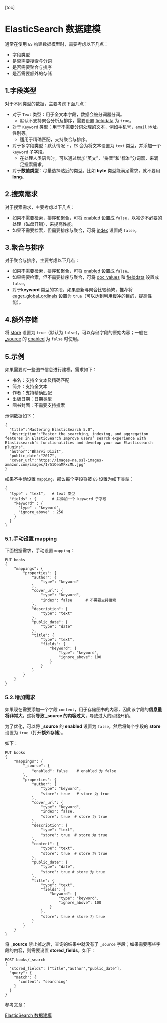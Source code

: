 [toc]

# ElasticSearch 数据建模

通常在使用 `ES` 构建数据模型时，需要考虑以下几点：

- 字段类型
- 是否需要搜索与分词
- 是否需要聚合与排序
- 是否需要额外的存储



## 1.字段类型

对于不同类型的数据，主要考虑下面几点：

- 对于 `Text` 类型：用于全文本字段，数据会被分词器分词。
  - 默认不支持聚合分析及排序，需要设置 [fielddata](https://www.elastic.co/guide/en/elasticsearch/reference/7.10/fielddata.html) 为 `true`。
- 对于 `Keyword` 类型：用于不需要分词处理的文本，例如手机号，`email` 地址，性别等。
  - 适用于精确匹配，支持聚合与排序。
- 对于多字段类型：默认情况下，`ES` 会为将文本设置为 `text` 类型，并添加一个 `keyword` 子字段。
  - 在处理人类语言时，可以通过增加“英文”，“拼音”和“标准”分词器，来满足搜索需求。
- 对于**数值类型**：尽量选择贴近的类型。比如 **byte** 类型能满足需求，就不要用 **long**。



## 2.搜索需求

对于搜索需求，主要考虑以下几点：

- 如果不需要检索，排序和聚合，可将 [enabled](https://www.elastic.co/guide/en/elasticsearch/reference/7.10/enabled.html) 设置成 `false`，以减少不必要的处理（磁盘开销），来提高性能。
- 如果不需要检索，但需要排序与聚合，可将 [index](https://www.elastic.co/guide/en/elasticsearch/reference/7.10/mapping-index.html) 设置成 `false`。



## 3.聚合与排序

对于聚合与排序，主要考虑以下几点：

- 如果不需要检索，排序和聚合，可将 [enabled](https://www.elastic.co/guide/en/elasticsearch/reference/7.10/enabled.html) 设置成 `false`。
- 如果需要检索，但不需要排序与聚合，可将 [doc_values](https://www.elastic.co/guide/en/elasticsearch/reference/7.10/doc-values.html) 和 [fielddata](https://www.elastic.co/guide/en/elasticsearch/reference/7.10/fielddata.html) 设置成 `false`。
- 对于**keyword** 类型的字段，如果更新与聚合比较频繁，推荐将 [eager_global_ordinals](https://www.elastic.co/guide/en/elasticsearch/reference/7.10/eager-global-ordinals.html) 设置为 `true`（可以达到利用缓冲的目的，提高性能）。



## 4.额外存储

将 [store](https://www.elastic.co/guide/en/elasticsearch/reference/7.10/mapping-store.html) 设置为 `true`（默认为 `false`），可以存储字段的原始内容；一般在 [_source](https://www.elastic.co/guide/en/elasticsearch/reference/7.10/mapping-source-field.html) 的 [enabled](https://www.elastic.co/guide/en/elasticsearch/reference/7.10/enabled.html) 为 `false` 时使用。



## 5.示例

如果需要对一些图书信息进行建模，需求如下：

- 书名：支持全文本及精确匹配
- 简介：支持全文本
- 作者：支持精确匹配
- 出版日期：日期类型
- 图书封面：不需要支持搜索

示例数据如下：

```shell
{
  "title":"Mastering ElasticSearch 5.0",
  "description":"Master the searching, indexing, and aggregation features in ElasticSearch Improve users’ search experience with Elasticsearch’s functionalities and develop your own Elasticsearch plugins",
  "author":"Bharvi Dixit",
  "public_date":"2017",
  "cover_url":"https://images-na.ssl-images-amazon.com/images/I/51OeaMFxcML.jpg"
}
```

如果不手动设置 `mapping`，那么每个字段将被 `ES` 设置为如下类型：

```shell
{
  "type" : "text",   # text 类型
  "fields" : {       # 并添加一个 keyword 子字段
    "keyword" : {
      "type" : "keyword",
      "ignore_above" : 256
    }
  }
}
```



### 5.1.手动设置 mapping

下面根据需求，手动设置 `mapping`：

```shell
PUT books
{
	"mappings": {
		"properties": {
			"author": {
				"type": "keyword"
			},
			"cover_url": {
				"type": "keyword",
				"index": false      # 不需要支持搜索
			},
			"description": {
				"type": "text"
			},
			"public_date": {
				"type": "date"
			},
			"title": {
				"type": "text",
				"fields": {
					"keyword": {
						"type": "keyword",
						"ignore_above": 100
					}
				}
			}
		}
	}
}
```



### 5.2.增加需求

如果现在需要添加一个字段 `content`，用于存储图书的内容，因此该字段的**信息量将非常大**，这将**导致 _source 的内容过大**，导致过大的网络开销。

为了优化，可以将 **_source** 的 **enabled** 设置为 `false`，然后将每个字段的 **store** 设置为 `true`（打开**额外存储**）。

如下：

```shell
PUT books
{
	"mappings": {
		"_source": {
			"enabled": false    # enabled 为 false
		},
		"properties": {
			"author": {
				"type": "keyword",
				"store": true   # store 为 true
			},
			"cover_url": {
				"type": "keyword",
				"index": false,
				"store": true  # store 为 true
			},
			"description": {
				"type": "text",
				"store": true  # store 为 true
			},
			"content": {
				"type": "text",
				"store": true  # store 为 true
			},
			"public_date": {
				"type": "date",
				"store": true # store 为 true
			},
			"title": {
				"type": "text",
				"fields": {
					"keyword": {
						"type": "keyword",
						"ignore_above": 100
					}
				},
				"store": true # store 为 true
			}
		}
	}
}
```

将 **_source** 禁止掉之后，查询的结果中就没有了 `_source` 字段；如果需要哪些字段的内容，则需要设置 **stored_fields**，如下：

```shell
POST books/_search
{
  "stored_fields": ["title","author","public_date"],
  "query": {
    "match": {
      "content": "searching"
    }
  }
}
```





参考文章：

[ElasticSearch 数据建模](https://www.cnblogs.com/codeshell/p/14445450.html)